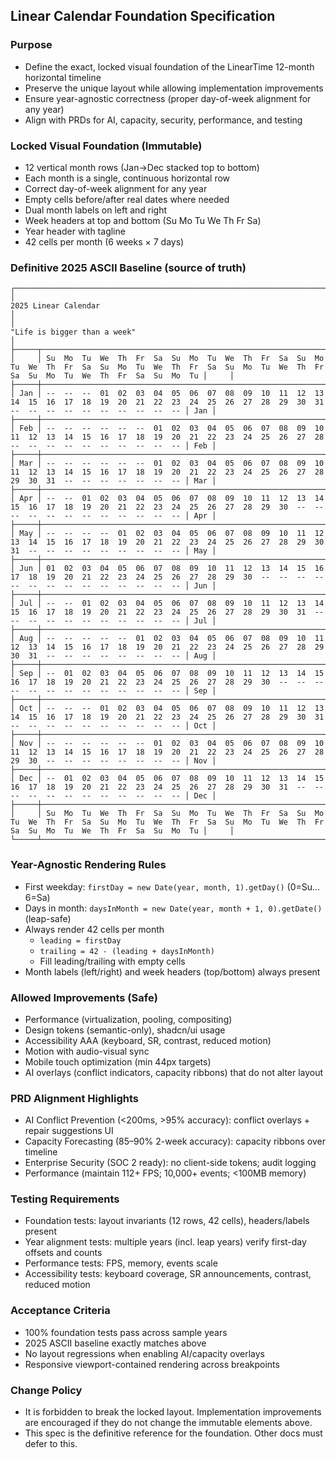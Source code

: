 ## Linear Calendar Foundation Specification

### Purpose
- Define the exact, locked visual foundation of the LinearTime 12-month horizontal timeline
- Preserve the unique layout while allowing implementation improvements
- Ensure year-agnostic correctness (proper day-of-week alignment for any year)
- Align with PRDs for AI, capacity, security, performance, and testing

### Locked Visual Foundation (Immutable)
- 12 vertical month rows (Jan→Dec stacked top to bottom)
- Each month is a single, continuous horizontal row
- Correct day-of-week alignment for any year
- Empty cells before/after real dates where needed
- Dual month labels on left and right
- Week headers at top and bottom (Su Mo Tu We Th Fr Sa)
- Year header with tagline
- 42 cells per month (6 weeks × 7 days)

### Definitive 2025 ASCII Baseline (source of truth)
```
┌───────────────────────────────────────────────────────────────────────────────────────────────────────────────────────────────────────────────────────────────────────────────────────────────────────┐
│                                                                              2025 Linear Calendar                                                                                                           │
│                                                                           "Life is bigger than a week"                                                                                                      │
├─────┬─────────────────────────────────────────────────────────────────────────────────────────────────────────────────────────────────────────────────────────────────────────────────────────┬─────┤
│     │ Su  Mo  Tu  We  Th  Fr  Sa  Su  Mo  Tu  We  Th  Fr  Sa  Su  Mo  Tu  We  Th  Fr  Sa  Su  Mo  Tu  We  Th  Fr  Sa  Su  Mo  Tu  We  Th  Fr  Sa  Su  Mo  Tu  We  Th  Fr  Sa  Su  Mo  Tu │     │
├─────┼─────────────────────────────────────────────────────────────────────────────────────────────────────────────────────────────────────────────────────────────────────────────────────────┼─────┤
│ Jan │ --  --  --  01  02  03  04  05  06  07  08  09  10  11  12  13  14  15  16  17  18  19  20  21  22  23  24  25  26  27  28  29  30  31  --  --  --  --  --  --  --  --  --  -- │ Jan │
├─────┼─────────────────────────────────────────────────────────────────────────────────────────────────────────────────────────────────────────────────────────────────────────────────────────┼─────┤
│ Feb │ --  --  --  --  --  --  01  02  03  04  05  06  07  08  09  10  11  12  13  14  15  16  17  18  19  20  21  22  23  24  25  26  27  28  --  --  --  --  --  --  --  --  --  -- │ Feb │
├─────┼─────────────────────────────────────────────────────────────────────────────────────────────────────────────────────────────────────────────────────────────────────────────────────────┼─────┤
│ Mar │ --  --  --  --  --  --  01  02  03  04  05  06  07  08  09  10  11  12  13  14  15  16  17  18  19  20  21  22  23  24  25  26  27  28  29  30  31  --  --  --  --  --  --  -- │ Mar │
├─────┼─────────────────────────────────────────────────────────────────────────────────────────────────────────────────────────────────────────────────────────────────────────────────────────┼─────┤
│ Apr │ --  --  01  02  03  04  05  06  07  08  09  10  11  12  13  14  15  16  17  18  19  20  21  22  23  24  25  26  27  28  29  30  --  --  --  --  --  --  --  --  --  --  --  -- │ Apr │
├─────┼─────────────────────────────────────────────────────────────────────────────────────────────────────────────────────────────────────────────────────────────────────────────────────────┼─────┤
│ May │ --  --  --  --  01  02  03  04  05  06  07  08  09  10  11  12  13  14  15  16  17  18  19  20  21  22  23  24  25  26  27  28  29  30  31  --  --  --  --  --  --  --  --  -- │ May │
├─────┼─────────────────────────────────────────────────────────────────────────────────────────────────────────────────────────────────────────────────────────────────────────────────────────┼─────┤
│ Jun │ 01  02  03  04  05  06  07  08  09  10  11  12  13  14  15  16  17  18  19  20  21  22  23  24  25  26  27  28  29  30  --  --  --  --  --  --  --  --  --  --  --  --  --  -- │ Jun │
├─────┼─────────────────────────────────────────────────────────────────────────────────────────────────────────────────────────────────────────────────────────────────────────────────────────┼─────┤
│ Jul │ --  --  01  02  03  04  05  06  07  08  09  10  11  12  13  14  15  16  17  18  19  20  21  22  23  24  25  26  27  28  29  30  31  --  --  --  --  --  --  --  --  --  --  -- │ Jul │
├─────┼─────────────────────────────────────────────────────────────────────────────────────────────────────────────────────────────────────────────────────────────────────────────────────────┼─────┤
│ Aug │ --  --  --  --  --  01  02  03  04  05  06  07  08  09  10  11  12  13  14  15  16  17  18  19  20  21  22  23  24  25  26  27  28  29  30  31  --  --  --  --  --  --  --  -- │ Aug │
├─────┼─────────────────────────────────────────────────────────────────────────────────────────────────────────────────────────────────────────────────────────────────────────────────────────┼─────┤
│ Sep │ --  01  02  03  04  05  06  07  08  09  10  11  12  13  14  15  16  17  18  19  20  21  22  23  24  25  26  27  28  29  30  --  --  --  --  --  --  --  --  --  --  --  --  -- │ Sep │
├─────┼─────────────────────────────────────────────────────────────────────────────────────────────────────────────────────────────────────────────────────────────────────────────────────────┼─────┤
│ Oct │ --  --  --  01  02  03  04  05  06  07  08  09  10  11  12  13  14  15  16  17  18  19  20  21  22  23  24  25  26  27  28  29  30  31  --  --  --  --  --  --  --  --  --  -- │ Oct │
├─────┼─────────────────────────────────────────────────────────────────────────────────────────────────────────────────────────────────────────────────────────────────────────────────────────┼─────┤
│ Nov │ --  --  --  --  --  --  01  02  03  04  05  06  07  08  09  10  11  12  13  14  15  16  17  18  19  20  21  22  23  24  25  26  27  28  29  30  --  --  --  --  --  --  --  -- │ Nov │
├─────┼─────────────────────────────────────────────────────────────────────────────────────────────────────────────────────────────────────────────────────────────────────────────────────────┼─────┤
│ Dec │ --  01  02  03  04  05  06  07  08  09  10  11  12  13  14  15  16  17  18  19  20  21  22  23  24  25  26  27  28  29  30  31  --  --  --  --  --  --  --  --  --  --  --  -- │ Dec │
├─────┼─────────────────────────────────────────────────────────────────────────────────────────────────────────────────────────────────────────────────────────────────────────────────────────┼─────┤
│     │ Su  Mo  Tu  We  Th  Fr  Sa  Su  Mo  Tu  We  Th  Fr  Sa  Su  Mo  Tu  We  Th  Fr  Sa  Su  Mo  Tu  We  Th  Fr  Sa  Su  Mo  Tu  We  Th  Fr  Sa  Su  Mo  Tu  We  Th  Fr  Sa  Su  Mo  Tu │     │
└─────┴─────────────────────────────────────────────────────────────────────────────────────────────────────────────────────────────────────────────────────────────────────────────────────────┴─────┘
```

### Year-Agnostic Rendering Rules
- First weekday: `firstDay = new Date(year, month, 1).getDay()` (0=Su…6=Sa)
- Days in month: `daysInMonth = new Date(year, month + 1, 0).getDate()` (leap-safe)
- Always render 42 cells per month
  - `leading = firstDay`
  - `trailing = 42 - (leading + daysInMonth)`
  - Fill leading/trailing with empty cells
- Month labels (left/right) and week headers (top/bottom) always present

### Allowed Improvements (Safe)
- Performance (virtualization, pooling, compositing)
- Design tokens (semantic-only), shadcn/ui usage
- Accessibility AAA (keyboard, SR, contrast, reduced motion)
- Motion with audio-visual sync
- Mobile touch optimization (min 44px targets)
- AI overlays (conflict indicators, capacity ribbons) that do not alter layout

### PRD Alignment Highlights
- AI Conflict Prevention (<200ms, >95% accuracy): conflict overlays + repair suggestions UI
- Capacity Forecasting (85–90% 2-week accuracy): capacity ribbons over timeline
- Enterprise Security (SOC 2 ready): no client-side tokens; audit logging
- Performance (maintain 112+ FPS; 10,000+ events; <100MB memory)

### Testing Requirements
- Foundation tests: layout invariants (12 rows, 42 cells), headers/labels present
- Year alignment tests: multiple years (incl. leap years) verify first-day offsets and counts
- Performance tests: FPS, memory, events scale
- Accessibility tests: keyboard coverage, SR announcements, contrast, reduced motion

### Acceptance Criteria
- 100% foundation tests pass across sample years
- 2025 ASCII baseline exactly matches above
- No layout regressions when enabling AI/capacity overlays
- Responsive viewport-contained rendering across breakpoints

### Change Policy
- It is forbidden to break the locked layout. Implementation improvements are encouraged if they do not change the immutable elements above.
- This spec is the definitive reference for the foundation. Other docs must defer to this.
